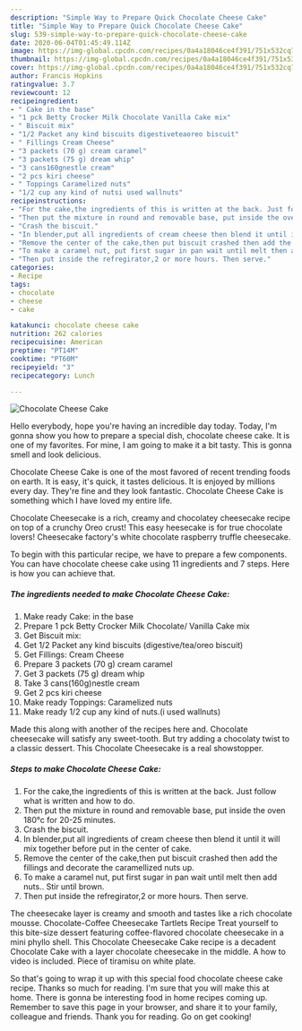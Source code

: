 ```yaml
---
description: "Simple Way to Prepare Quick Chocolate Cheese Cake"
title: "Simple Way to Prepare Quick Chocolate Cheese Cake"
slug: 539-simple-way-to-prepare-quick-chocolate-cheese-cake
date: 2020-06-04T01:45:49.114Z
image: https://img-global.cpcdn.com/recipes/0a4a18046ce4f391/751x532cq70/chocolate-cheese-cake-recipe-main-photo.jpg
thumbnail: https://img-global.cpcdn.com/recipes/0a4a18046ce4f391/751x532cq70/chocolate-cheese-cake-recipe-main-photo.jpg
cover: https://img-global.cpcdn.com/recipes/0a4a18046ce4f391/751x532cq70/chocolate-cheese-cake-recipe-main-photo.jpg
author: Francis Hopkins
ratingvalue: 3.7
reviewcount: 12
recipeingredient:
- " Cake in the base"
- "1 pck Betty Crocker Milk Chocolate Vanilla Cake mix"
- " Biscuit mix"
- "1/2 Packet any kind biscuits digestiveteaoreo biscuit"
- " Fillings Cream Cheese"
- "3 packets (70 g) cream caramel"
- "3 packets (75 g) dream whip"
- "3 cans160gnestle cream"
- "2 pcs kiri cheese"
- " Toppings Caramelized nuts"
- "1/2 cup any kind of nutsi used wallnuts"
recipeinstructions:
- "For the cake,the ingredients of this is written at the back. Just follow what is written and how to do."
- "Then put the mixture in round and removable base, put inside the oven 180°c for 20-25 minutes."
- "Crash the biscuit."
- "In blender,put all ingredients of cream cheese then blend it until it will mix together before put in the center of cake."
- "Remove the center of the cake,then put biscuit crashed then add the fillings and decorate the caramellized nuts up."
- "To make a caramel nut, put first sugar in pan wait until melt then add nuts.. Stir until brown."
- "Then put inside the refregirator,2 or more hours. Then serve."
categories:
- Recipe
tags:
- chocolate
- cheese
- cake

katakunci: chocolate cheese cake 
nutrition: 262 calories
recipecuisine: American
preptime: "PT14M"
cooktime: "PT60M"
recipeyield: "3"
recipecategory: Lunch

---
```



![Chocolate Cheese Cake](https://img-global.cpcdn.com/recipes/0a4a18046ce4f391/751x532cq70/chocolate-cheese-cake-recipe-main-photo.jpg)

Hello everybody, hope you're having an incredible day today. Today, I'm gonna show you how to prepare a special dish, chocolate cheese cake. It is one of my favorites. For mine, I am going to make it a bit tasty. This is gonna smell and look delicious.

Chocolate Cheese Cake is one of the most favored of recent trending foods on earth. It is easy, it's quick, it tastes delicious. It is enjoyed by millions every day. They're fine and they look fantastic. Chocolate Cheese Cake is something which I have loved my entire life.

Chocolate Cheesecake is a rich, creamy and chocolatey cheesecake recipe on top of a crunchy Oreo crust! This easy heesecake is for true chocolate lovers! Cheesecake factory&#39;s white chocolate raspberry truffle cheesecake.


To begin with this particular recipe, we have to prepare a few components. You can have chocolate cheese cake using 11 ingredients and 7 steps. Here is how you can achieve that.

<!--inarticleads1-->

##### The ingredients needed to make Chocolate Cheese Cake:

1. Make ready  Cake: in the base
1. Prepare 1 pck Betty Crocker Milk Chocolate/ Vanilla Cake mix
1. Get  Biscuit mix:
1. Get 1/2 Packet any kind biscuits (digestive/tea/oreo biscuit)
1. Get  Fillings: Cream Cheese
1. Prepare 3 packets (70 g) cream caramel
1. Get 3 packets (75 g) dream whip
1. Take 3 cans(160g)nestle cream
1. Get 2 pcs kiri cheese
1. Make ready  Toppings: Caramelized nuts
1. Make ready 1/2 cup any kind of nuts.(i used wallnuts)


Made this along with another of the recipes here and. Chocolate cheesecake will satisfy any sweet-tooth. But try adding a chocolaty twist to a classic dessert. This Chocolate Cheesecake is a real showstopper. 

<!--inarticleads2-->

##### Steps to make Chocolate Cheese Cake:

1. For the cake,the ingredients of this is written at the back. Just follow what is written and how to do.
1. Then put the mixture in round and removable base, put inside the oven 180°c for 20-25 minutes.
1. Crash the biscuit.
1. In blender,put all ingredients of cream cheese then blend it until it will mix together before put in the center of cake.
1. Remove the center of the cake,then put biscuit crashed then add the fillings and decorate the caramellized nuts up.
1. To make a caramel nut, put first sugar in pan wait until melt then add nuts.. Stir until brown.
1. Then put inside the refregirator,2 or more hours. Then serve.


The cheesecake layer is creamy and smooth and tastes like a rich chocolate mousse. Chocolate-Coffee Cheesecake Tartlets Recipe Treat yourself to this bite-size dessert featuring coffee-flavored chocolate cheesecake in a mini phyllo shell. This Chocolate Cheesecake Cake recipe is a decadent Chocolate Cake with a layer chocolate cheesecake in the middle. A how to video is included. Piece of tiramisu on white plate. 

So that's going to wrap it up with this special food chocolate cheese cake recipe. Thanks so much for reading. I'm sure that you will make this at home. There is gonna be interesting food in home recipes coming up. Remember to save this page in your browser, and share it to your family, colleague and friends. Thank you for reading. Go on get cooking!
